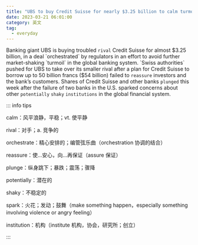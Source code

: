 ```yaml
---
title: "UBS to buy Credit Suisse for nearly $3.25 billion to calm turmoil"
date: 2023-03-21 06:01:00
category: 英文
tag:
  - everyday
---
```


Banking giant UBS is buying troubled `rival` Credit Suisse for almost $3.25 billion, in a deal `orchestrated` by regulators in an effort to avoid further market-shaking `turmoil` in the global banking system. `Swiss authorities` pushed for UBS to take over its smaller rival after a plan for Credit Suisse to borrow up to 50 billion francs ($54 billion) failed to `reassure` investors and the bank’s customers. Shares of Credit Suisse and other banks `plunged` this week after the failure of two banks in the U.S. sparked concerns about other `potentially` `shaky` `institutions` in the global financial system.

::: info tips

calm：风平浪静，平稳；vt. 使平静

rival：对手；a. 竞争的

orchestrate：精心安排的；编管弦乐曲（orchestration 协调的结合）

reassure：使...安心，向...再保证（assure 保证）

plunge：纵身跳下；暴跌；震荡；骤降

potentially：潜在的

shaky：不稳定的

spark：火花；发动；鼓舞（make something happen，especially something involving violence or angry feeling）

institution：机构（institute 机构，协会，研究所；创立）

:::
